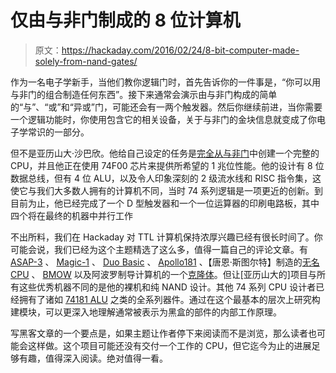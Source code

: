# 仅由与非门制成的 8 位计算机

> 原文：<https://hackaday.com/2016/02/24/8-bit-computer-made-solely-from-nand-gates/>

作为一名电子学新手，当他们教你逻辑门时，首先告诉你的一件事是，“你可以用与非门的组合制造任何东西”。接下来通常会演示由与非门构成的简单的“与”、“或”和“异或”门，可能还会有一两个触发器。然后你继续前进，当你需要一个逻辑功能时，你使用包含它的相关设备，关于与非门的金块信息就变成了你电子学常识的一部分。

但不是亚历山大·沙巴欣。他给自己设定的任务是[完全从与非门](https://hackaday.io/project/9795-nedonand-homebrew-computer)中创建一个完整的 CPU，并且他正在使用 74F00 芯片来提供所希望的 1 兆位性能。他的设计有 8 位数据总线，但有 4 位 ALU，以及令人印象深刻的 2 级流水线和 RISC 指令集，这使它与我们大多数人拥有的计算机不同，当时 74 系列逻辑是一项更近的创新。到目前为止，他已经完成了一个 D 型触发器和一个一位运算器的印刷电路板，其中四个将在最终的机器中并行工作

不出所料，我们在 Hackaday 对 TTL 计算机保持浓厚兴趣已经有很长时间了。你可能会说，我们已经为这个主题精选了这么多，值得一篇自己的评论文章。有 [ASAP-3](http://hackaday.com/2013/11/04/asap-3-the-almost-simple-as-possible-computer/) 、 [Magic-1](http://hackaday.com/2011/07/18/building-a-computer-around-a-ttl-cpu/) 、 [Duo Basic](http://hackaday.com/2013/11/03/duo-basic-an-all-logic-chip-educational-computer/) 、 [Apollo181](http://hackaday.com/2012/05/15/building-a-4-bit-ttl-computer/) 、【唐恩·斯图尔特】制造的[无名 CPU](http://hackaday.com/2009/10/30/processor-built-with-transistor-transistor-logic/) 、 [BMOW](http://hackaday.com/2009/02/27/bmow-a-home-made-cpu/) 以及阿波罗制导计算机的一个[克隆体](http://hackaday.com/2008/08/31/apollo-guidance-computer-clone/)。但让[亚历山大的]项目与所有这些优秀机器不同的是他的裸机和纯 NAND 设计。其他 74 系列 CPU 设计者已经拥有了诸如 [74181 ALU](https://en.wikipedia.org/wiki/74181) 之类的全系列器件。通过在这个最基本的层次上研究构建模块，可以更深入地理解通常被表示为黑盒的部件的内部工作原理。

写黑客文章的一个要点是，如果主题让作者停下来阅读而不是浏览，那么读者也可能会这样做。这个项目可能还没有交付一个工作的 CPU，但它迄今为止的进展足够有趣，值得深入阅读。绝对值得一看。